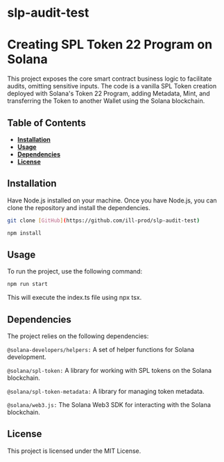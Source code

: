 # slp-audit-test

# **Creating SPL Token 22 Program on Solana**

This project exposes the core smart contract business logic to facilitate audits, omitting sensitive inputs. The code is a vanilla SPL Token creation deployed with Solana's Token 22 Program, adding Metadata, Mint, and transferring the Token to another Wallet using the Solana blockchain. 

## **Table of Contents**

- [**Installation**](#installation)
- [**Usage**](#usage)
- [**Dependencies**](#dependencies)
- [**License**](#license)

## **Installation**

Have Node.js installed on your machine. Once you have Node.js, you can clone the repository and install the dependencies.

```bash
git clone [GitHub](https://github.com/ill-prod/slp-audit-test)

npm install
```

## **Usage**
To run the project, use the following command:

```bash
npm run start
```
This will execute the index.ts file using npx tsx.

## **Dependencies**
The project relies on the following dependencies:

`@solana-developers/helpers:` A set of helper functions for Solana development.

`@solana/spl-token:` A library for working with SPL tokens on the Solana blockchain.

`@solana/spl-token-metadata:` A library for managing token metadata.

`@solana/web3.js:` The Solana Web3 SDK for interacting with the Solana blockchain.

## **License**

This project is licensed under the MIT License.
